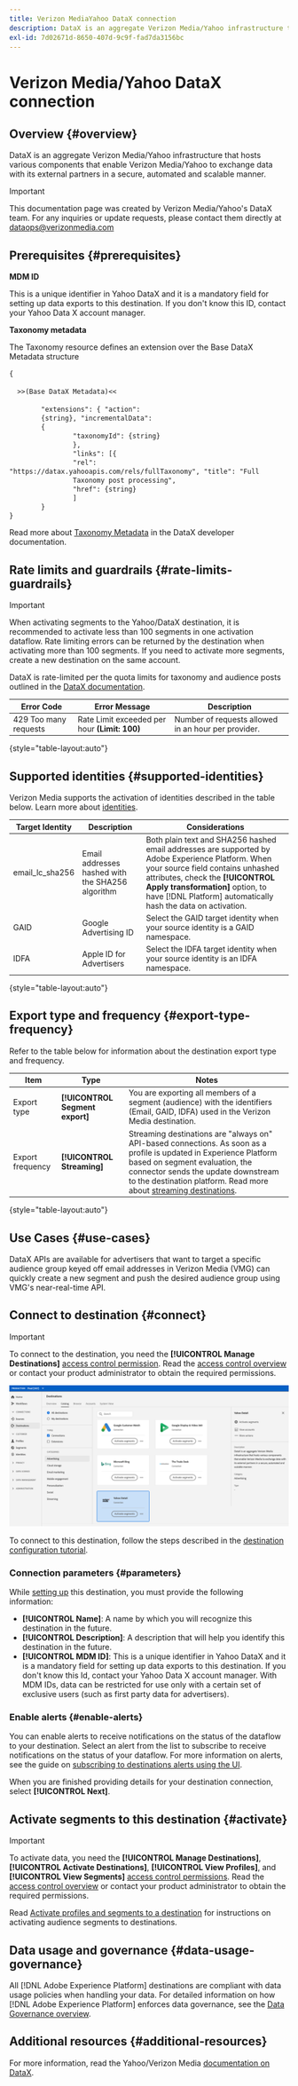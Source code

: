 ```yaml
---
title: Verizon MediaYahoo DataX connection
description: DataX is an aggregate Verizon Media/Yahoo infrastructure that hosts various components that enable Verizon Media/Yahoo to exchange data with its external partners in a secure, automated and scalable manner.
exl-id: 7d02671d-8650-407d-9c9f-fad7da3156bc
---
```

# Verizon Media/Yahoo DataX connection

## Overview {#overview}

DataX is an aggregate Verizon Media/Yahoo infrastructure that hosts various components that enable Verizon Media/Yahoo to exchange data with its external partners in a secure, automated and scalable manner.

>[!IMPORTANT]
>
>This documentation page was created by Verizon Media/Yahoo's DataX team. For any inquiries or update requests, please contact them directly at [dataops@verizonmedia.com](mailto:dataops@verizonmedia.com)

## Prerequisites {#prerequisites}

**MDM ID**

This is a unique identifier in Yahoo DataX and it is a mandatory field for setting up data exports to this destination. If you don't know this ID, contact your Yahoo Data X account manager.

**Taxonomy metadata**

The Taxonomy resource defines an extension over the Base DataX Metadata structure

```
{

  >>(Base DataX Metadata)<<

        "extensions": { "action":
        {string}, "incrementalData":
        {
                "taxonomyId": {string}
                },
                "links": [{
                "rel": "https://datax.yahooapis.com/rels/fullTaxonomy", "title": "Full
                Taxonomy post processing",
                "href": {string}
                ]
        }
}
```

Read more about [Taxonomy Metadata](https://developer.verizonmedia.com/datax/guide/taxonomy/taxo-metadata/) in the DataX developer documentation.

## Rate limits and guardrails {#rate-limits-guardrails}

>[!IMPORTANT]
>
>When activating segments to the Yahoo/DataX destination, it is recommended to activate less than 100 segments in one activation dataflow. Rate limiting errors can be returned by the destination when activating more than 100 segments. If you need to activate more segments, create a new destination on the same account.

DataX is rate-limited per the quota limits for taxonomy and audience posts outlined in the [DataX documentation](https://developer.verizonmedia.com/datax/guide/rate-limits/).


|Error Code | Error Message | Description|
|---------|----------|---------|
| 429 Too many requests | Rate Limit exceeded per hour **(Limit: 100)** | Number of requests allowed in an hour per provider.|

{style="table-layout:auto"}

## Supported identities {#supported-identities}

Verizon Media supports the activation of identities described in the table below. Learn more about [identities](https://experienceleague.adobe.com/docs/experience-platform/identity/namespaces.html?lang=en#getting-started).

|Target Identity|Description|Considerations|
|---|---|---|
|email_lc_sha256|Email addresses hashed with the SHA256 algorithm|Both plain text and SHA256 hashed email addresses are supported by Adobe Experience Platform. When your source field contains unhashed attributes, check the **[!UICONTROL Apply transformation]** option, to have [!DNL Platform] automatically hash the data on activation.|
|GAID|Google Advertising ID|Select the GAID target identity when your source identity is a GAID namespace.|
|IDFA|Apple ID for Advertisers|Select the IDFA target identity when your source identity is an IDFA namespace.|

{style="table-layout:auto"}

## Export type and frequency {#export-type-frequency}

Refer to the table below for information about the destination export type and frequency.

| Item | Type | Notes |
---------|----------|---------|
| Export type | **[!UICONTROL Segment export]** | You are exporting all members of a segment (audience) with the identifiers (Email, GAID, IDFA) used in the Verizon Media destination.|
| Export frequency | **[!UICONTROL Streaming]** | Streaming destinations are "always on" API-based connections. As soon as a profile is updated in Experience Platform based on segment evaluation, the connector sends the update downstream to the destination platform. Read more about [streaming destinations](/help/destinations/destination-types.md#streaming-destinations).|

{style="table-layout:auto"}

## Use Cases {#use-cases}

DataX APIs are available for advertisers that want to target a specific audience group keyed off email addresses in Verizon Media (VMG) can quickly create a new segment and push the desired audience group using VMG's near-real-time API.

## Connect to destination {#connect}

>[!IMPORTANT]
> 
>To connect to the destination, you need the **[!UICONTROL Manage Destinations]** [access control permission](/help/access-control/home.md#permissions). Read the [access control overview](/help/access-control/ui/overview.md) or contact your product administrator to obtain the required permissions.

![Yahoo DataX destination card in Platform UI](/help/destinations/assets/catalog/advertising/yahoo-datax/catalog.png)

To connect to this destination, follow the steps described in the [destination configuration tutorial](../../ui/connect-destination.md).

### Connection parameters {#parameters}

While [setting up](../../ui/connect-destination.md) this destination, you must provide the following information:

*  **[!UICONTROL Name]**: A name by which you will recognize this destination in the future.
*  **[!UICONTROL Description]**: A description that will help you identify this destination in the future.
*  **[!UICONTROL MDM ID]**: This is a unique identifier in Yahoo DataX and it is a mandatory field for setting up data exports to this destination. If you don't know this Id, contact your Yahoo Data X account manager.  With MDM IDs, data can be restricted for use only with a certain set of exclusive users (such as first party data for advertisers).

### Enable alerts {#enable-alerts}

You can enable alerts to receive notifications on the status of the dataflow to your destination. Select an alert from the list to subscribe to receive notifications on the status of your dataflow. For more information on alerts, see the guide on [subscribing to destinations alerts using the UI](../../ui/alerts.md).

When you are finished providing details for your destination connection, select **[!UICONTROL Next]**.

## Activate segments to this destination {#activate}

>[!IMPORTANT]
> 
>To activate data, you need the **[!UICONTROL Manage Destinations]**, **[!UICONTROL Activate Destinations]**, **[!UICONTROL View Profiles]**, and **[!UICONTROL View Segments]** [access control permissions](/help/access-control/home.md#permissions). Read the [access control overview](/help/access-control/ui/overview.md) or contact your product administrator to obtain the required permissions.

Read [Activate profiles and segments to a destination](../../ui/activate-segment-streaming-destinations.md) for instructions on activating audience segments to destinations.

## Data usage and governance {#data-usage-governance}

All [!DNL Adobe Experience Platform] destinations are compliant with data usage policies when handling your data. For detailed information on how [!DNL Adobe Experience Platform] enforces data governance, see the [Data Governance overview](https://experienceleague.adobe.com/docs/experience-platform/data-governance/home.html).

## Additional resources {#additional-resources}

For more information, read the Yahoo/Verizon Media [documentation on DataX](https://developer.verizonmedia.com/datax/guide/).

